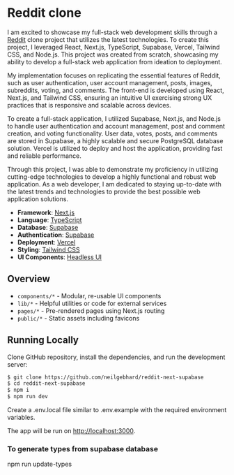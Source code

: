 # Reddit clone

I am excited to showcase my full-stack web development skills through a [Reddit](https://www.reddit.com/) clone project that utilizes the latest technologies. To create this project, I leveraged React, Next.js, TypeScript, Supabase, Vercel, Tailwind CSS, and Node.js. This project was created from scratch, showcasing my ability to develop a full-stack web application from ideation to deployment.

My implementation focuses on replicating the essential features of Reddit, such as user authentication, user account management, posts, images, subreddits, voting, and comments. The front-end is developed using React, Next.js, and Tailwind CSS, ensuring an intuitive UI exercising strong UX practices that is responsive and scalable across devices.

To create a full-stack application, I utilized Supabase, Next.js, and Node.js to handle user authentication and account management, post and comment creation, and voting functionality. User data, votes, posts, and comments are stored in Supabase, a highly scalable and secure PostgreSQL database solution. Vercel is utilized to deploy and host the application, providing fast and reliable performance.

Through this project, I was able to demonstrate my proficiency in utilizing cutting-edge technologies to develop a highly functional and robust web application. As a web developer, I am dedicated to staying up-to-date with the latest trends and technologies to provide the best possible web application solutions.

- **Framework**: [Next.js](https://nextjs.org/)
- **Language**: [TypeScript](https://www.typescriptlang.org/)
- **Database**: [Supabase](https://supabase.com/)
- **Authentication**: [Supabase](https://supabase.com/)
- **Deployment**: [Vercel](https://vercel.com)
- **Styling**: [Tailwind CSS](https://tailwindcss.com/)
- **UI Components**: [Headless UI](https://headlessui.dev/)

## Overview

- `components/*` - Modular, re-usable UI components
- `lib/*` - Helpful utilities or code for external services
- `pages/*` - Pre-rendered pages using Next.js routing
- `public/*` - Static assets including favicons

## Running Locally

Clone GitHub repository, install the dependencies, and run the development server:

```bash
$ git clone https://github.com/neilgebhard/reddit-next-supabase
$ cd reddit-next-supabase
$ npm i
$ npm run dev
```

Create a .env.local file similar to .env.example with the required environment variables.

The app will be run on [http://localhost:3000](http://localhost:3000).

### To generate types from supabase database

npm run update-types
